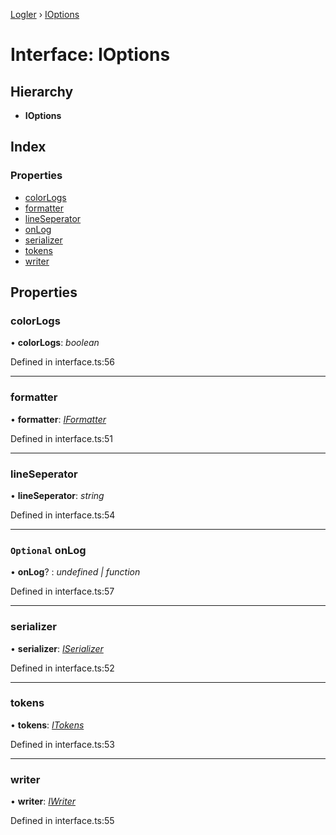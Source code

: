 [Logler](../README.md) › [IOptions](ioptions.md)

# Interface: IOptions

## Hierarchy

* **IOptions**

## Index

### Properties

* [colorLogs](ioptions.md#colorlogs)
* [formatter](ioptions.md#formatter)
* [lineSeperator](ioptions.md#lineseperator)
* [onLog](ioptions.md#optional-onlog)
* [serializer](ioptions.md#serializer)
* [tokens](ioptions.md#tokens)
* [writer](ioptions.md#writer)

## Properties

###  colorLogs

• **colorLogs**: *boolean*

Defined in interface.ts:56

___

###  formatter

• **formatter**: *[IFormatter](../README.md#iformatter)*

Defined in interface.ts:51

___

###  lineSeperator

• **lineSeperator**: *string*

Defined in interface.ts:54

___

### `Optional` onLog

• **onLog**? : *undefined | function*

Defined in interface.ts:57

___

###  serializer

• **serializer**: *[ISerializer](../README.md#iserializer)*

Defined in interface.ts:52

___

###  tokens

• **tokens**: *[ITokens](itokens.md)*

Defined in interface.ts:53

___

###  writer

• **writer**: *[IWriter](../README.md#iwriter)*

Defined in interface.ts:55
